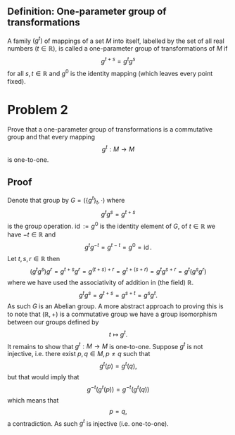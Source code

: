 ## Definition: One-parameter group of transformations
A family $(g^t)$ of mappings of a set $M$ into itself, labelled by the set of all real numbers $(t \in \mathbb{R})$, is called a one-parameter group of transformations of $M$ if
$$
g^{t + s} = g^tg^s
$$
for all $s, t \in \mathbb{R}$ and $g^0$ is the identity mapping (which leaves every point fixed).

# Problem 2
Prove that a one-parameter group of transformations is a commutative group and that every mapping
$$
g^t : M \rightarrow M
$$
is one-to-one.

## Proof
Denote that group by $G = (\{g^t\}_t, \cdot)$ where
$$
g^t g^s = g^{t + s}
$$
is the group operation. $\operatorname{id} := g^0$ is the identity element of $G$, of $t \in \mathbb{R}$ we have $-t \in \mathbb{R}$ and
$$
g^tg^{-t} = g^{t - t} = g^0 = \operatorname{id}.
$$
Let $t, s, r \in \mathbb{R}$ then
$$
(g^t g^s) g^r = g^{t + s} g^r = g^{(t + s) + r} = g^{t + (s + r)} = g^t g^{s + r} = g^t (g^s g^r)
$$
where we have used the associativity of addition in (the field) $\mathbb{R}$.
$$
g^tg^s = g^{t + s} = g^{s + t} = g^s g^t.
$$
As such $G$ is an Abelian group.  A more abstract approach to proving this is to note that $(\mathbb{R}, +)$ is a commutative group we have a group isomorphism between our groups defined by
$$
t \mapsto g^t.
$$
It remains to show that $g^t : M \rightarrow M$ is one-to-one. Suppose $g^t$ is not injective, i.e. there exist $p, q \in M, p \ne q$ such that
$$
g^t(p) = g^t(q),
$$
but that would imply that
$$
g^{-t}(g^t(p)) = g^{-t}(g^t(q))
$$
which means that
$$
p = q,
$$
a contradiction. As such $g^t$ is injective (i.e. one-to-one).